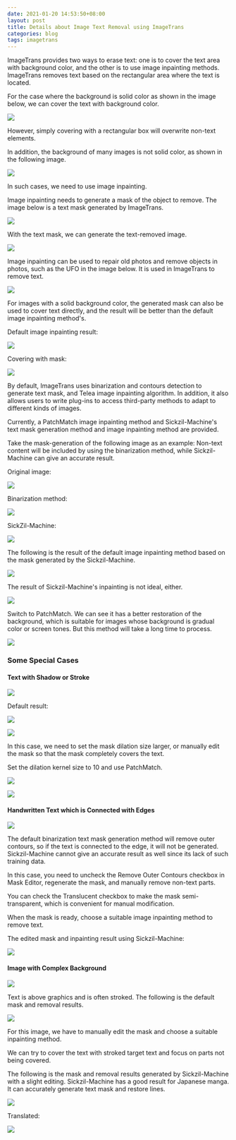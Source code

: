 ```yaml
---
date: 2021-01-20 14:53:50+08:00
layout: post
title: Details about Image Text Removal using ImageTrans
categories: blog
tags: imagetrans
---
```


ImageTrans provides two ways to erase text: one is to cover the text area with background color, and the other is to use image inpainting methods. ImageTrans removes text based on the rectangular area where the text is located.

For the case where the background is solid color as shown in the image below, we can cover the text with background color.

![](/album/imagetrans-text-removal/different_colors.jpg)

However, simply covering with a rectangular box will overwrite non-text elements.

In addition, the background of many images is not solid color, as shown in the following image.

![](/album/imagetrans-text-removal/scrooge.jpg)

In such cases, we need to use image inpainting.

Image inpainting needs to generate a mask of the object to remove. The image below is a text mask generated by ImageTrans.

![](/album/imagetrans-text-removal/scrooge.jpg-mask.png)

With the text mask, we can generate the text-removed image.

![](/album/imagetrans-text-removal/scrooge.jpg-text-removed.jpg)

Image inpainting can be used to repair old photos and remove objects in photos, such as the UFO in the image below. It is used in ImageTrans to remove text.

![](/album/imagetrans-text-removal/ufo.jpg)

For images with a solid background color, the generated mask can also be used to cover text directly, and the result will be better than the default image inpainting method's.

Default image inpainting result:

![](/album/imagetrans-text-removal/18_097_one_frame.jpg-text-removed_inpaint.jpg)

Covering with mask:

![](/album/imagetrans-text-removal/18_097_one_frame.jpg-text-removed_cover_text.jpg)

By default, ImageTrans uses binarization and contours detection to generate text mask, and Telea image inpainting algorithm. In addition, it also allows users to write plug-ins to access third-party methods to adapt to different kinds of images.

Currently, a PatchMatch image inpainting method and Sickzil-Machine's text mask generation method and image inpainting method are provided.

Take the mask-generation of the following image as an example: Non-text content will be included by using the binarization method, while Sickzil-Machine can give an accurate result.

Original image:

![](/album/imagetrans-text-removal/gradual_color_background.jpg)

Binarization method:

![](/album/imagetrans-text-removal/gradual_color_background_mask_binary.png)

SickZil-Machine:

![](/album/imagetrans-text-removal/gradual_color_background_mask_sickzil_machine.png)

The following is the result of the default image inpainting method based on the mask generated by the Sickzil-Machine.

![](/album/imagetrans-text-removal/gradual_color_background-text-removed_telea.jpg)

The result of Sickzil-Machine's inpainting is not ideal, either.

![](/album/imagetrans-text-removal/gradual_color_background-text-removed_sickzil.jpg)

Switch to PatchMatch. We can see it has a better restoration of the background, which is suitable for images whose background is gradual color or screen tones. But this method will take a long time to process.

![](/album/imagetrans-text-removal/gradual_color_background-text-removed_patchmatch.jpg)


### Some Special Cases

#### Text with Shadow or Stroke

![](/album/imagetrans-text-removal/big_font_with_background.jpg)

Default result:

![](/album/imagetrans-text-removal/big_font_with_background.jpg-mask_dilation_2.png)

![](/album/imagetrans-text-removal/big_font_with_background.jpg-text-removed.jpg)

In this case, we need to set the mask dilation size larger, or manually edit the mask so that the mask completely covers the text.

Set the dilation kernel size to 10 and use PatchMatch.

![](/album/imagetrans-text-removal/big_font_with_background.jpg-mask_dilation_10.png)

![](/album/imagetrans-text-removal/big_font_with_background.jpg-text-removed_inpaint.jpg)

#### Handwritten Text which is Connected with Edges

![](/album/imagetrans-text-removal/handwritten_text.jpg)

The default binarization text mask generation method will remove outer contours, so if the text is connected to the edge, it will not be generated. Sickzil-Machine cannot give an accurate result as well since its lack of such training data.

In this case, you need to uncheck the Remove Outer Contours checkbox in Mask Editor, regenerate the mask, and manually remove non-text parts.

You can check the Translucent checkbox to make the mask semi-transparent, which is convenient for manual modification.

When the mask is ready, choose a suitable image inpainting method to remove text.

The edited mask and inpainting result using Sickzil-Machine:

![](/album/imagetrans-text-removal/handwritten_text_mask_and_text_removed.jpg)


#### Image with Complex Background

![](/album/imagetrans-text-removal/complex_background.jpg)

Text is above graphics and is often stroked. The following is the default mask and removal results.

![](/album/imagetrans-text-removal/complex_background_mask_text_removed.jpg)

For this image, we have to manually edit the mask and choose a suitable inpainting method.

We can try to cover the text with stroked target text and focus on parts not being covered.

The following is the mask and removal results generated by Sickzil-Machine with a slight editing. Sickzil-Machine has a good result for Japanese manga. It can accurately generate text mask and restore lines.

![](/album/imagetrans-text-removal/complex_background_mask_text_removed_edited.jpg)

Translated:

![](/album/imagetrans-text-removal/complex_background_translated.png)







